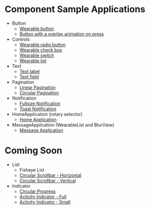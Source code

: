 # Component Sample Applications

* Button
    * [Wearable button](./Button/WearableButton/)
    * [Button with a overlay animation on press](./Button/ButtonWithOverlayAnimation/)
* Controls
    * [Wearable radio button](./Controls/WearableRadioButton/)
    * [Wearable check box](./Controls/WearableCheckBox/)
    * [Wearable switch](./Controls/WearableSwitch/)
    * [Wearable list](./Controls/WearableList/)
* Text
    * [Text label](./Text/TextLabel/)
    * [Text field](./Text/TextField/)
* Pagination
    * [Linear Pagination](./Pagination/LinearPagination/)
    * [Circular Pagination](./Pagination/CircularPagination/)
* Notification
    * [Fullsize Notification](./Notification/FullsizeNotification/)
    * [Toast Notification](./Notification/ToastNotification/)
* HomeApplication (rotary selector)
    * [Home Application](./HomeApplication/)
* MessageApplication (WearableList and BlurView)
    * [Message Application](./MessageApplication/)


# Coming Soon

* List
    * Fisheye List
    * [Circular Scrollbar - Horizontal](./List/CircularScrollbar(Horizontal)/)
    * [Circular Scrollbar - Vertical](./List/CircularScrollbar(Vertical)/)
* Indicator
    * [Circular Progress](./Indicator/CircularProgress/)
    * [Activity Indicator - Full](./Indicator/ActivityIndicator(Full)/)
    * [Activity Indicator - Small](./Indicator/ActivityIndicator(Small)/)
